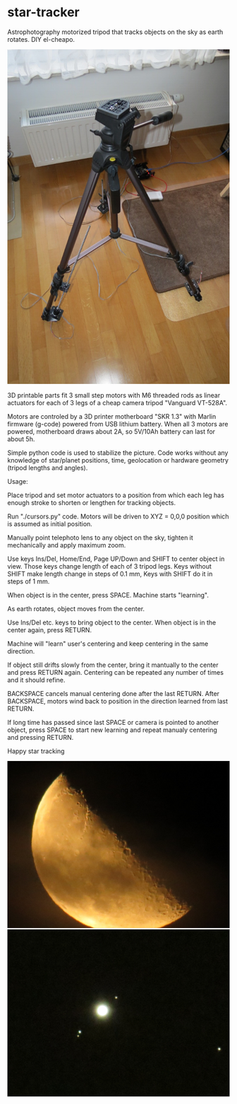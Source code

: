 # star-tracker

Astrophotography motorized tripod that 
tracks objects on the sky as earth rotates.
DIY el-cheapo.

![Tripod](/pic/tripod.jpg)

3D printable parts fit 3 small step motors
with M6 threaded rods as linear actuators for
each of 3 legs of a cheap camera tripod
"Vanguard VT-528A".

Motors are controled by a 3D printer motherboard
"SKR 1.3" with Marlin firmware (g-code) powered
from USB lithium battery. When all 3 motors are
powered, motherboard draws about 2A, so 5V/10Ah
battery can last for about 5h.

Simple python code is used to stabilize the picture.
Code works without any knowledge of star/planet
positions, time, geolocation or hardware geometry
(tripod lengths and angles).

Usage:

Place tripod and set motor actuators to
a position from which each leg has enough
stroke to shorten or lengthen for tracking
objects.

Run "./cursors.py" code. Motors will be driven
to XYZ = 0,0,0 position which is assumed as
initial position.

Manually point telephoto lens to any object on the sky,
tighten it mechanically and apply maximum zoom.

Use keys Ins/Del, Home/End, Page UP/Down and SHIFT
to center object in view. Those keys change
length of each of 3 tripod legs.
Keys without SHIFT make length change in steps of 0.1 mm,
Keys with SHIFT do it in steps of 1 mm.

When object is in the center, press SPACE. Machine
starts "learning".

As earth rotates, object moves from the center.

Use Ins/Del etc. keys to bring object to the center.
When object is in the center again, press RETURN.

Machine will "learn" user's centering
and keep centering in the same direction.

If object still drifts slowly from the
center, bring it mantually to the center
and press RETURN again. Centering can
be repeated any number of times and it
should refine.

BACKSPACE cancels manual centering done
after the last RETURN. After BACKSPACE,
motors wind back to position in the
direction learned from last RETURN.

If long time has passed since last SPACE or
camera is pointed to another object, press SPACE
to start new learning and repeat manualy centering
and pressing RETURN.

Happy star tracking

![Moon](/pic/moon.jpg)
![Jupiter](/pic/jupiter.jpg)
